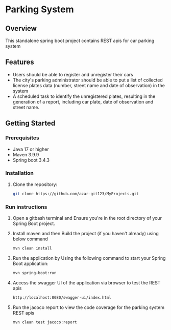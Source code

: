 # Parking System

## Overview
This standalone spring boot project contains REST apis for car parking system

## Features
- Users should be able to register and unregister their cars
- The city's parking administrator should be able to put a list of collected license plates data (number, street name and date of observation) in the system  
- A scheduled task to identify the unregistered plates, resulting in the generation of a report, including car plate, date of observation and street name.

## Getting Started

### Prerequisites
- Java 17 or higher
- Maven 3.9.9
- Spring boot 3.4.3

### Installation
1. Clone the repository:
   ```bash
   git clone https://github.com/azar-git123/MyProjects.git

### Run instructions
1. Open a gitbash terminal and Ensure you're in the root directory of your Spring Boot project.

2. Install maven and then Build the project (if you haven't already) using below command
   ```bash 
   mvn clean install

3. Run the application by Using the following command to start your Spring Boot application:
   ```bash 
   mvn spring-boot:run

4. Access the swagger UI of the application via browser to test the REST apis
   ```bash 
   http://localhost:8080/swagger-ui/index.html

5. Run the jacoco report to view the code coverage for the parking system REST apis
   ```bash
   mvn clean test jacoco:report
